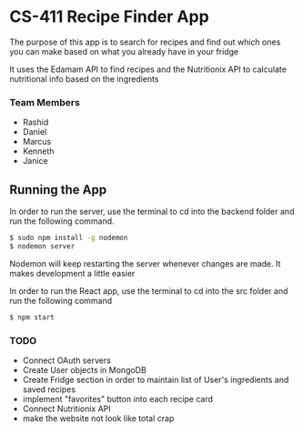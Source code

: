# CS-411 Recipe Finder App

The purpose of this app is to search for recipes and find out which ones you can make based on what you already have in your fridge

It uses the Edamam API to find recipes and the Nutritionix API to calculate nutritional info based on the ingredients


### Team Members

 - Rashid
 - Daniel
 - Marcus
 - Kenneth
 - Janice


## Running the App

In order to run the server, use the terminal to cd into the backend folder and run the following command.

```sh
$ sudo npm install -g nodemon
$ nodemon server
```
Nodemon will keep restarting the server whenever changes are made. It makes development a little easier


In order to run the React app, use the terminal to cd into the src folder and run the following command

```sh
$ npm start
```



### TODO

 - Connect OAuth servers
 - Create User objects in MongoDB
 - Create Fridge section in order to maintain list of User's ingredients and saved recipes
 - implement "favorites" button into each recipe card
 - Connect Nutritionix API
 - make the website not look like total crap
 
